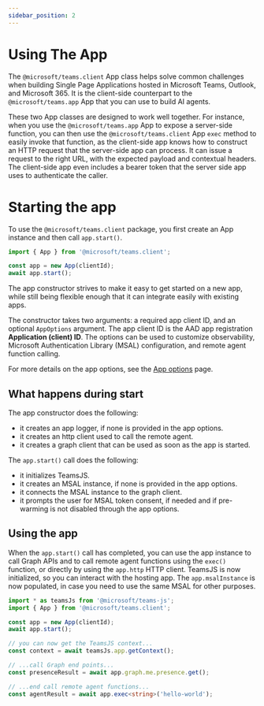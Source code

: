 ```yaml
---
sidebar_position: 2
---
```


# Using The App

The `@microsoft/teams.client` App class helps solve common challenges when building Single Page Applications hosted in Microsoft Teams, Outlook, and Microsoft 365. It is the client-side counterpart to the `@microsoft/teams.app` App that you can use to build AI agents.

These two App classes are designed to work well together. For instance, when you use the `@microsoft/teams.app` App to expose a server-side function, you can then use the `@microsoft/teams.client` App `exec` method to easily invoke that function, as the client-side app knows how to construct an HTTP request that the server-side app can process. It can issue a request to the right URL, with the expected payload and contextual headers. The client-side app even includes a bearer token that the server side app uses to authenticate the caller.

# Starting the app

To use the `@microsoft/teams.client` package, you first create an App instance and then call `app.start()`. 

```typescript
import { App } from '@microsoft/teams.client';

const app = new App(clientId);
await app.start();
```


The app constructor strives to make it easy to get started on a new app, while still being flexible enough that it can integrate easily with existing apps.

The constructor takes two arguments: a required app client ID, and an optional `AppOptions` argument. The app client ID is the AAD app registration **Application (client) ID**. The options can be used to customize observability, Microsoft Authentication Library (MSAL) configuration, and 
remote agent function calling.

For more details on the app options, see the [App options](./app-options.md) page.

## What happens during start
The app constructor does the following:
 - it creates an app logger, if none is provided in the app options. 
 - it creates an http client used to call the remote agent.
 - it creates a graph client that can be used as soon as the app is started.

The `app.start()` call does the following:
- it initializes TeamsJS.
- it creates an MSAL instance, if none is provided in the app options.
- it connects the MSAL instance to the graph client.
- it prompts the user for MSAL token consent, if needed and if pre-warming is not disabled through the app options.

## Using the app
When the `app.start()` call has completed, you can use the app instance to call Graph APIs and to call remote agent functions using the `exec()` function, or directly by using the `app.http` HTTP client. TeamsJS is now initialized, so you can interact with the hosting app. The `app.msalInstance` is now populated, in case you need to use the same MSAL for other purposes.


```typescript
import * as teamsJs from '@microsoft/teams-js';
import { App } from '@microsoft/teams.client';

const app = new App(clientId);
await app.start();

// you can now get the TeamsJS context...
const context = await teamsJs.app.getContext();

// ...call Graph end points...
const presenceResult = await app.graph.me.presence.get();

// ...end call remote agent functions...
const agentResult = await app.exec<string>('hello-world');
```
